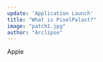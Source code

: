 ```yaml
---
update: 'Application Launch'
title: "What is PixelPalast?"
image: "patch1.jpg"
author: "Arclipse"
---
```


Apple
